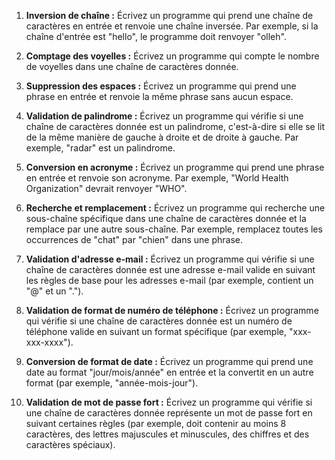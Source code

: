 

1. **Inversion de chaîne :**
   Écrivez un programme qui prend une chaîne de caractères en entrée et renvoie une chaîne inversée. Par exemple, si la chaîne d'entrée est "hello", le programme doit renvoyer "olleh".

2. **Comptage des voyelles :**
   Écrivez un programme qui compte le nombre de voyelles dans une chaîne de caractères donnée.

3. **Suppression des espaces :**
   Écrivez un programme qui prend une phrase en entrée et renvoie la même phrase sans aucun espace.

4. **Validation de palindrome :**
   Écrivez un programme qui vérifie si une chaîne de caractères donnée est un palindrome, c'est-à-dire si elle se lit de la même manière de gauche à droite et de droite à gauche. Par exemple, "radar" est un palindrome.

5. **Conversion en acronyme :**
   Écrivez un programme qui prend une phrase en entrée et renvoie son acronyme. Par exemple, "World Health Organization" devrait renvoyer "WHO".

6. **Recherche et remplacement :**
   Écrivez un programme qui recherche une sous-chaîne spécifique dans une chaîne de caractères donnée et la remplace par une autre sous-chaîne. Par exemple, remplacez toutes les occurrences de "chat" par "chien" dans une phrase.

7. **Validation d'adresse e-mail :**
   Écrivez un programme qui vérifie si une chaîne de caractères donnée est une adresse e-mail valide en suivant les règles de base pour les adresses e-mail (par exemple, contient un "@" et un ".").

8. **Validation de format de numéro de téléphone :**
   Écrivez un programme qui vérifie si une chaîne de caractères donnée est un numéro de téléphone valide en suivant un format spécifique (par exemple, "xxx-xxx-xxxx").

9. **Conversion de format de date :**
   Écrivez un programme qui prend une date au format "jour/mois/année" en entrée et la convertit en un autre format (par exemple, "année-mois-jour").

10. **Validation de mot de passe fort :**
    Écrivez un programme qui vérifie si une chaîne de caractères donnée représente un mot de passe fort en suivant certaines règles (par exemple, doit contenir au moins 8 caractères, des lettres majuscules et minuscules, des chiffres et des caractères spéciaux).


